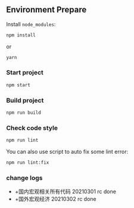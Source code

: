 ## Environment Prepare

Install `node_modules`:

```bash
npm install
```

or

```bash
yarn
```

### Start project

```bash
npm start
```

### Build project

```bash
npm run build
```

### Check code style

```bash
npm run lint
```

You can also use script to auto fix some lint error:

```bash
npm run lint:fix
```

### change logs 

* +国内宏观相关所有代码 20210301 rc done
* +国外宏观经济 20210302 rc done

